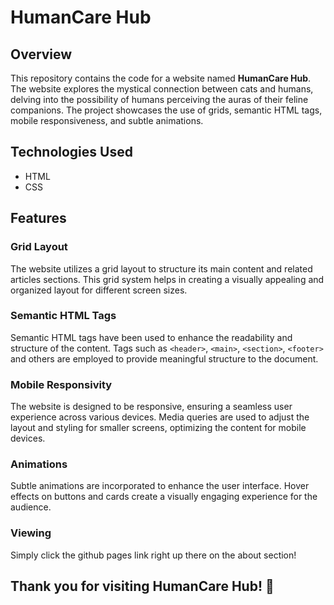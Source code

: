 # HumanCare Hub

## Overview

This repository contains the code for a website named **HumanCare Hub**. The website explores the mystical connection between cats and humans, delving into the possibility of humans perceiving the auras of their feline companions. The project showcases the use of grids, semantic HTML tags, mobile responsiveness, and subtle animations.

## Technologies Used

- HTML
- CSS

## Features

### Grid Layout

The website utilizes a grid layout to structure its main content and related articles sections. This grid system helps in creating a visually appealing and organized layout for different screen sizes.

### Semantic HTML Tags

Semantic HTML tags have been used to enhance the readability and structure of the content. Tags such as `<header>`, `<main>`, `<section>`, `<footer>` and others are employed to provide meaningful structure to the document.

### Mobile Responsivity

The website is designed to be responsive, ensuring a seamless user experience across various devices. Media queries are used to adjust the layout and styling for smaller screens, optimizing the content for mobile devices.

### Animations

Subtle animations are incorporated to enhance the user interface. Hover effects on buttons and cards create a visually engaging experience for the audience.

### Viewing

Simply click the github pages link right up there on the about section!


## Thank you for visiting HumanCare Hub! 🐾